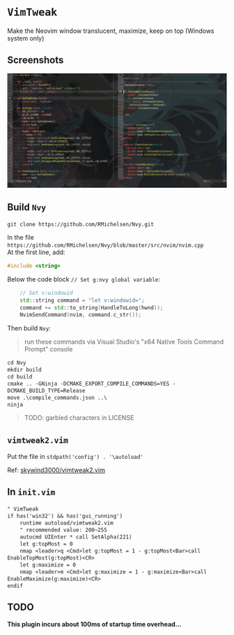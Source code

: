 # `VimTweak`

Make the Neovim window translucent, maximize, keep on top (Windows system only)  

## Screenshots

![](./imgs/vimtweak.png)

## Build `Nvy`

``` dosbatch
git clone https://github.com/RMichelsen/Nvy.git
```

In the file `https://github.com/RMichelsen/Nvy/blob/master/src/nvim/nvim.cpp`  
At the first line, add:  
``` cpp
#include <string>
```

Below the code block `// Set g:nvy global variable`:  
``` cpp
	// Set v:windowid
	std::string command = "let v:windowid=";
	command += std::to_string(HandleToLong(hwnd));
	NvimSendCommand(nvim, command.c_str());
```

Then build `Nvy`:  
> run these commands via Visual Studio's "x64 Native Tools Command Prompt" console  
``` dosbatch
cd Nvy
mkdir build
cd build
cmake .. -GNinja -DCMAKE_EXPORT_COMPILE_COMMANDS=YES -DCMAKE_BUILD_TYPE=Release
move .\compile_commands.json ..\
ninja
```

> TODO: garbled characters in LICENSE  

## `vimtweak2.vim`

Put the file in `stdpath('config') . '\autoload'`

Ref: [skywind3000/vimtweak2.vim](https://gist.github.com/skywind3000/8eb41acd9d5175715694c765f92fa667/f95633bbab684f2438442535561dfb642ac7e659)

## In `init.vim`

``` vim
" VimTweak
if has('win32') && has('gui_running')
    runtime autoload/vimtweak2.vim
    " recommended value: 200~255
    autocmd UIEnter * call SetAlpha(221)
    let g:topMost = 0
    nmap <leader>q <Cmd>let g:topMost = 1 - g:topMost<Bar>call EnableTopMost(g:topMost)<CR>
    let g:maximize = 0
    nmap <leader>m <Cmd>let g:maximize = 1 - g:maximize<Bar>call EnableMaximize(g:maximize)<CR>
endif
```

## TODO

**This plugin incurs about 100ms of startup time overhead...**  
